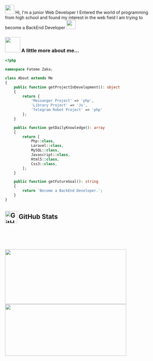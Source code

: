 
<img src="https://emojis.slackmojis.com/emojis/images/1660415435/60800/eyes.gif?1660415435" width="30"/> Hi, I'm a junior Web Developer
I Entered the world of programming from high school and found my interest in the web field
I am trying to become a BackEnd Developer  <img src="https://emojis.slackmojis.com/emojis/images/1660415350/60615/raising-hands.gif?1660415350" width="30"/>
### <img src="https://media.giphy.com/media/VgCDAzcKvsR6OM0uWg/giphy.gif" width="50"> A little more about me... 

```php
<?php

namespace Fateme Zaka;

class About extends Me
{
    public function getProjectInDevelopment(): object
    {
        return {
            'Messanger Project' => 'php',
            'Library Project' => 'Js',
            'Telegram Robot Project' => 'php'
        };
    }

    public function getDailyKnowledge(): array
    {
        return [
            Php::class,
            Laravel::class,
            MySQL::class,
            Javascript::class,
            Html5::class,
            Css3::class,
        ];
    }

    public function getFutureGoal(): string
    {
        return 'Become a BackEnd Developer.';
    }
}
```
<h2> <img width="40px" src="https://res.cloudinary.com/anuraghazra/image/upload/v1594908242/logo_ccswme.svg" align="center" alt="GitHub Readme Stats" />  GitHub Stats</h2>

<p align="left">
<a href="https://github.com/Ftm-Zaka02">
<br><br><br><br><img height="180em" width="400em" src="https://github-readme-stats.vercel.app/api?username=Ftm-Zaka02&show_icons=true&theme=tokyonight&PAT-1)](https://github.com/Ftm-Zaka02/github-readme-stats"/><img height="170em" width="400em" src="https://github-readme-stats.vercel.app/api/top-langs/?username=Ftm-Zaka02&layout=compact&theme=tokyonight&PAT-1)](https://github.com/Ftm-Zaka02/github-readme-stats"/>
</a>
</p>

